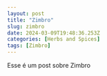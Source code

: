 ```yaml
---
layout: post
title: "Zimbro"
slug: zimbro
date: 2024-03-09T19:48:36.253Z
categories: [Herbs and Spices]
tags: [Zimbro]
---
```

Esse é um post sobre Zimbro